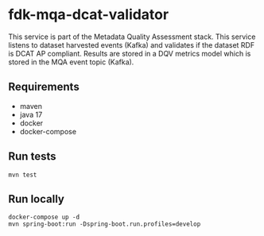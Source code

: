 # fdk-mqa-dcat-validator

This service is part of the Metadata Quality Assessment stack. This service listens to dataset harvested events (Kafka) and 
validates if the dataset RDF is DCAT AP compliant. Results are stored in a DQV metrics model which is
stored in the MQA event topic (Kafka).

## Requirements
- maven
- java 17
- docker
- docker-compose

## Run tests
```
mvn test
```

## Run locally
```
docker-compose up -d
mvn spring-boot:run -Dspring-boot.run.profiles=develop
```
